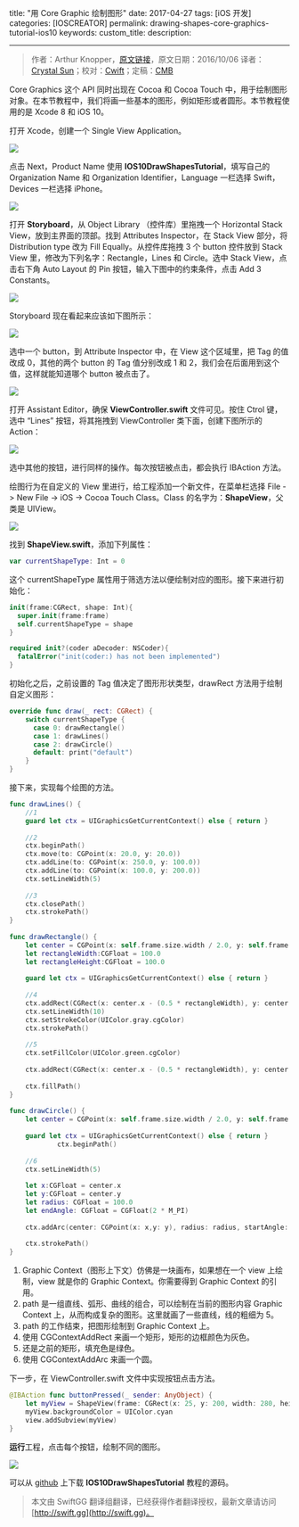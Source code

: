 title: "用 Core Graphic 绘制图形"
date: 2017-04-27
tags: [iOS 开发]
categories: [IOSCREATOR]
permalink: drawing-shapes-core-graphics-tutorial-ios10
keywords: 
custom_title: 
description: 

---
> 作者：Arthur Knopper，[原文链接](https://www.ioscreator.com/tutorials/drawing-shapes-core-graphics-tutorial-ios10)，原文日期：2016/10/06
> 译者：[Crystal Sun](http://www.jianshu.com/users/7a2d2cc38444/latest_articles)；校对：[Cwift](http://weibo.com/277195544)；定稿：[CMB](https://github.com/chenmingbiao)
  







<!--此处开始正文-->

Core Graphics 这个 API 同时出现在 Cocoa 和 Cocoa Touch 中，用于绘制图形对象。在本节教程中，我们将画一些基本的图形，例如矩形或者圆形。本节教程使用的是 Xcode 8 和 iOS 10。

 <!--more-->

打开 Xcode，创建一个 Single View Application。

![](https://static1.squarespace.com/static/52428a0ae4b0c4a5c2a2cede/t/57f49232c534a5c6e2a4b1e8/1475646011278/?format=1500w)

点击 Next，Product Name 使用 **IOS10DrawShapesTutorial**，填写自己的 Organization Name 和 Organization Identifier，Language 一栏选择 Swift，Devices 一栏选择 iPhone。

![](https://static1.squarespace.com/static/52428a0ae4b0c4a5c2a2cede/t/57f493b620099ec6e23bc763/1475646402961/?format=1500w)

打开 **Storyboard**，从 Object Library （控件库）里拖拽一个 Horizontal Stack View，放到主界面的顶部。找到 Attributes Inspector，在 Stack View 部分，将 Distribution type 改为 Fill Equally。从控件库拖拽 3 个 button 控件放到 Stack View 里，修改为下列名字：Rectangle，Lines 和 Circle。选中 Stack View，点击右下角 Auto Layout 的 Pin 按钮，输入下图中的约束条件，点击 Add 3 Constants。

![](https://static1.squarespace.com/static/52428a0ae4b0c4a5c2a2cede/t/57f4940cbe65944d4a76b782/1475646514735/?format=750w)

Storyboard 现在看起来应该如下图所示：

![](https://static1.squarespace.com/static/52428a0ae4b0c4a5c2a2cede/t/57f49445be65944d4a76b86b/1475646542988/?format=1000w)

选中一个 button，到 Attribute Inspector 中，在 View 这个区域里，把 Tag 的值改成 0，其他的两个 button 的 Tag 值分别改成 1 和 2，我们会在后面用到这个值，这样就能知道哪个 button 被点击了。

![](https://static1.squarespace.com/static/52428a0ae4b0c4a5c2a2cede/t/57f4b00ecd0f6802f4e10afe/1475653654088/?format=500w)

打开 Assistant Editor，确保 **ViewController.swift** 文件可见。按住 Ctrol 键，选中 “Lines” 按钮，将其拖拽到 ViewController 类下面，创建下图所示的 Action：

![](https://static1.squarespace.com/static/52428a0ae4b0c4a5c2a2cede/t/57f4946bbe65944d4a76b920/1475646580411/?format=750w)

选中其他的按钮，进行同样的操作。每次按钮被点击，都会执行 IBAction 方法。

绘图行为在自定义的 View 里进行，给工程添加一个新文件，在菜单栏选择 File -> New File -> iOS -> Cocoa Touch Class。Class 的名字为：**ShapeView**，父类是 UIView。

![](https://static1.squarespace.com/static/52428a0ae4b0c4a5c2a2cede/t/57f494b5440243d357b10f23/1475646657351/?format=1500w)

找到 **ShapeView.swift**，添加下列属性：

```swift
var currentShapeType: Int = 0
```

这个 currentShapeType 属性用于筛选方法以便绘制对应的图形。接下来进行初始化：

```swift
init(frame:CGRect, shape: Int){
  super.init(frame:frame)
  self.currentShapeType = shape
}

required init?(coder aDecoder: NSCoder){
  fatalError("init(coder:) has not been implemented")
}
```

初始化之后，之前设置的 Tag 值决定了图形形状类型，drawRect 方法用于绘制自定义图形：

```swift
override func draw(_ rect: CGRect) {
    switch currentShapeType {
      case 0: drawRectangle()
      case 1: drawLines()
      case 2: drawCircle()
      default: print("default")
    }
}
```

接下来，实现每个绘图的方法。

```swift
func drawLines() {
    //1
    guard let ctx = UIGraphicsGetCurrentContext() else { return }
            
    //2
    ctx.beginPath()
    ctx.move(to: CGPoint(x: 20.0, y: 20.0))
    ctx.addLine(to: CGPoint(x: 250.0, y: 100.0))
    ctx.addLine(to: CGPoint(x: 100.0, y: 200.0))
    ctx.setLineWidth(5)
            
    //3
    ctx.closePath()
    ctx.strokePath()
}
        
func drawRectangle() {
    let center = CGPoint(x: self.frame.size.width / 2.0, y: self.frame.size.height / 2.0)
    let rectangleWidth:CGFloat = 100.0
    let rectangleHeight:CGFloat = 100.0
            
    guard let ctx = UIGraphicsGetCurrentContext() else { return }
            
    //4
    ctx.addRect(CGRect(x: center.x - (0.5 * rectangleWidth), y: center.y - (0.5 * rectangleHeight), width: rectangleWidth, height: rectangleHeight))
    ctx.setLineWidth(10)
    ctx.setStrokeColor(UIColor.gray.cgColor)
    ctx.strokePath()
            
    //5
    ctx.setFillColor(UIColor.green.cgColor)
            
    ctx.addRect(CGRect(x: center.x - (0.5 * rectangleWidth), y: center.y - (0.5 * rectangleHeight), width: rectangleWidth, height: rectangleHeight))
            
    ctx.fillPath()
}
        
func drawCircle() {
    let center = CGPoint(x: self.frame.size.width / 2.0, y: self.frame.size.height / 2.0);
            
    guard let ctx = UIGraphicsGetCurrentContext() else { return }
            ctx.beginPath()
            
    //6
    ctx.setLineWidth(5)
            
    let x:CGFloat = center.x
    let y:CGFloat = center.y
    let radius: CGFloat = 100.0
    let endAngle: CGFloat = CGFloat(2 * M_PI)
            
    ctx.addArc(center: CGPoint(x: x,y: y), radius: radius, startAngle: 0, endAngle: endAngle, clockwise: true)
            
    ctx.strokePath()
}
```

1. Graphic Context（图形上下文）仿佛是一块画布，如果想在一个 view 上绘制，view 就是你的 Graphic Context。你需要得到 Graphic Context 的引用。 
2. path 是一组直线、弧形、曲线的组合，可以绘制在当前的图形内容 Graphic Context 上，从而构成复杂的图形。这里就画了一些直线，线的粗细为 5。
3. path 的工作结束，把图形绘制到 Graphic Context 上。
4. 使用 CGContextAddRect 来画一个矩形，矩形的边框颜色为灰色。
5. 还是之前的矩形，填充色是绿色。
6. 使用 CGContextAddArc 来画一个圆。

下一步，在 ViewController.swift 文件中实现按钮点击方法。

```swift
@IBAction func buttonPressed(_ sender: AnyObject) {
    let myView = ShapeView(frame: CGRect(x: 25, y: 200, width: 280, height: 250), shape: sender.tag)
    myView.backgroundColor = UIColor.cyan
    view.addSubview(myView)
}
```

**运行**工程，点击每个按钮，绘制不同的图形。

![](https://static1.squarespace.com/static/52428a0ae4b0c4a5c2a2cede/t/57f556ef725e255f6d75c210/1475696387365/?format=750w)

可以从 [github](https://github.com/ioscreator/ioscreator) 上下载 **IOS10DrawShapesTutorial** 教程的源码。
> 本文由 SwiftGG 翻译组翻译，已经获得作者翻译授权，最新文章请访问 [http://swift.gg](http://swift.gg)。